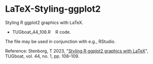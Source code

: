 # LaTeX-Styling-ggplot2

Styling R ggplot2 graphics with LaTeX.

- TUGboat_44_108.R &nbsp;&nbsp; R code.<br />

The file may be used in conjunction with e.g., RStudio.

Reference: Stenborg, T 2023, "[Styling R ggplot2 graphics with LaTeX](https://tug.org/TUGboat/tb44-1/tb136stenborg-ggplot2.pdf)", TUGboat, vol. 44, no. 1, pp. 108&ndash;109.
